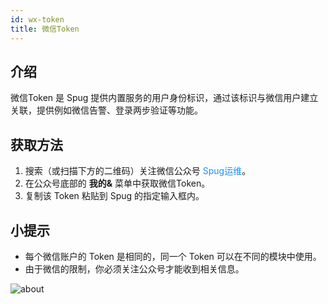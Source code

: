 ```yaml
---
id: wx-token
title: 微信Token
---
```


## 介绍

微信Token 是 Spug 提供内置服务的用户身份标识，通过该标识与微信用户建立关联，提供例如微信告警、登录两步验证等功能。

## 获取方法
1. 搜索（或扫描下方的二维码）关注微信公众号 <font color="#1890ff">Spug运维</font>。
2. 在公众号底部的 **我的&** 菜单中获取微信Token。
3. 复制该 Token 粘贴到 Spug 的指定输入框内。

## 小提示
- 每个微信账户的 Token 是相同的，同一个 Token 可以在不同的模块中使用。
- 由于微信的限制，你必须关注公众号才能收到相关信息。

![about](/images/spug-weixin.jpeg)